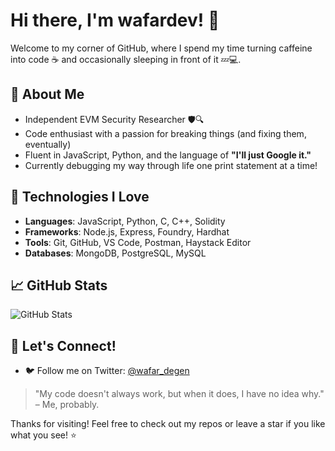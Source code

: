 # Hi there, I'm wafardev! 👋

Welcome to my corner of GitHub, where I spend my time turning caffeine into code ☕ and occasionally sleeping in front of it 💤💻.

## 🚀 About Me
- Independent EVM Security Researcher 🛡️🔍
- Code enthusiast with a passion for breaking things (and fixing them, eventually)
- Fluent in JavaScript, Python, and the language of **"I'll just Google it."**  
- Currently debugging my way through life one print statement at a time!

## 🔧 Technologies I Love
- **Languages**: JavaScript, Python, C, C++, Solidity
- **Frameworks**: Node.js, Express, Foundry, Hardhat
- **Tools**: Git, GitHub, VS Code, Postman, Haystack Editor
- **Databases**: MongoDB, PostgreSQL, MySQL

## 📈 GitHub Stats

![GitHub Stats](https://github-readme-stats.vercel.app/api?username=0xWafar&show_icons=true&hide_title=true&count_private=true&hide=prs)

## 💬 Let's Connect!
- 🐦 Follow me on Twitter: [@wafar_degen](https://twitter.com/wafar_degen)

> "My code doesn't always work, but when it does, I have no idea why." – Me, probably.

Thanks for visiting! Feel free to check out my repos or leave a star if you like what you see! ⭐


<!--
**wafardev/wafardev** is a ✨ _special_ ✨ repository because its `README.md` (this file) appears on your GitHub profile.

Here are some ideas to get you started:

- 🔭 I’m currently working on ...
- 🌱 I’m currently learning ...
- 👯 I’m looking to collaborate on ...
- 🤔 I’m looking for help with ...
- 💬 Ask me about ...
- 📫 How to reach me: ...
- 😄 Pronouns: ...
- ⚡ Fun fact: ...
-->
